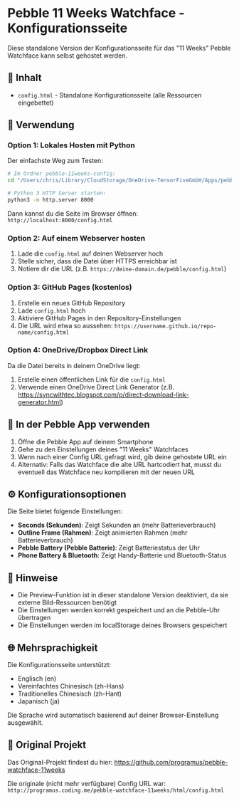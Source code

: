 # Pebble 11 Weeks Watchface - Konfigurationsseite

Diese standalone Version der Konfigurationsseite für das "11 Weeks" Pebble Watchface kann selbst gehostet werden.

## 📁 Inhalt

- `config.html` - Standalone Konfigurationsseite (alle Ressourcen eingebettet)

## 🚀 Verwendung

### Option 1: Lokales Hosten mit Python

Der einfachste Weg zum Testen:

```bash
# Im Ordner pebble-11weeks-config:
cd "/Users/chris/Library/CloudStorage/OneDrive-TensorFiveGmbH/Apps/pebble-11weeks-config"

# Python 3 HTTP Server starten:
python3 -m http.server 8000
```

Dann kannst du die Seite im Browser öffnen: `http://localhost:8000/config.html`

### Option 2: Auf einem Webserver hosten

1. Lade die `config.html` auf deinen Webserver hoch
2. Stelle sicher, dass die Datei über HTTPS erreichbar ist
3. Notiere dir die URL (z.B. `https://deine-domain.de/pebble/config.html`)

### Option 3: GitHub Pages (kostenlos)

1. Erstelle ein neues GitHub Repository
2. Lade `config.html` hoch
3. Aktiviere GitHub Pages in den Repository-Einstellungen
4. Die URL wird etwa so aussehen: `https://username.github.io/repo-name/config.html`

### Option 4: OneDrive/Dropbox Direct Link

Da die Datei bereits in deinem OneDrive liegt:
1. Erstelle einen öffentlichen Link für die `config.html`
2. Verwende einen OneDrive Direct Link Generator (z.B. https://syncwithtec.blogspot.com/p/direct-download-link-generator.html)

## 🔧 In der Pebble App verwenden

1. Öffne die Pebble App auf deinem Smartphone
2. Gehe zu den Einstellungen deines "11 Weeks" Watchfaces
3. Wenn nach einer Config URL gefragt wird, gib deine gehostete URL ein
4. Alternativ: Falls das Watchface die alte URL hartcodiert hat, musst du eventuell das Watchface neu kompilieren mit der neuen URL

## ⚙️ Konfigurationsoptionen

Die Seite bietet folgende Einstellungen:

- **Seconds (Sekunden)**: Zeigt Sekunden an (mehr Batterieverbrauch)
- **Outline Frame (Rahmen)**: Zeigt animierten Rahmen (mehr Batterieverbrauch)
- **Pebble Battery (Pebble Batterie)**: Zeigt Batteriestatus der Uhr
- **Phone Battery & Bluetooth**: Zeigt Handy-Batterie und Bluetooth-Status

## 📝 Hinweise

- Die Preview-Funktion ist in dieser standalone Version deaktiviert, da sie externe Bild-Ressourcen benötigt
- Die Einstellungen werden korrekt gespeichert und an die Pebble-Uhr übertragen
- Die Einstellungen werden im localStorage deines Browsers gespeichert

## 🌐 Mehrsprachigkeit

Die Konfigurationsseite unterstützt:
- Englisch (en)
- Vereinfachtes Chinesisch (zh-Hans)
- Traditionelles Chinesisch (zh-Hant)
- Japanisch (ja)

Die Sprache wird automatisch basierend auf deiner Browser-Einstellung ausgewählt.

## 🔗 Original Projekt

Das Original-Projekt findest du hier: https://github.com/programus/pebble-watchface-11weeks

Die originale (nicht mehr verfügbare) Config URL war:
`http://programus.coding.me/pebble-watchface-11weeks/html/config.html`
